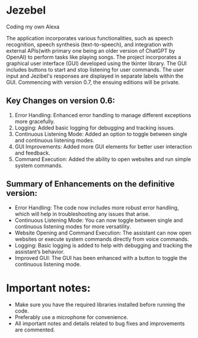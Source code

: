 # Jezebel
Coding my own Alexa




The application incorporates various functionalities, such as speech recognition, speech synthesis (text-to-speech), and integration with external APIs(with primary one being an older version of ChatGPT by OpenAI) to perform tasks like playing songs. The project incorporates a graphical user interface (GUI) developed using the tkinter library. The GUI includes buttons to start and stop listening for user commands. The user input and Jezibel's responses are displayed in separate labels within the GUI.
Commencing with version 0.7, the ensuing editions will be private.



## Key Changes on version 0.6:
  1. Error Handling: Enhanced error handling to manage different exceptions more gracefully.
  2. Logging: Added basic logging for debugging and tracking issues.
  3. Continuous Listening Mode: Added an option to toggle between single and continuous listening modes.
  4. GUI Improvements: Added more GUI elements for better user interaction and feedback.
  5. Command Execution: Added the ability to open websites and run simple system commands.

## Summary of Enhancements on the definitive version:
  - Error Handling: The code now includes more robust error handling, which will help in troubleshooting any issues that arise.
  - Continuous Listening Mode: You can now toggle between single and continuous listening modes for more versatility.
  - Website Opening and Command Execution: The assistant can now open websites or execute system commands directly from voice commands.
  - Logging: Basic logging is added to help with debugging and tracking the assistant’s behavior.
  - Improved GUI: The GUI has been enhanced with a button to toggle the continuous listening mode.


# Important notes:
- Make sure you have the required libraries installed before running the code.
- Preferably use a microphone for convenience.
- All important notes and details related to bug fixes and improvements are commented.
